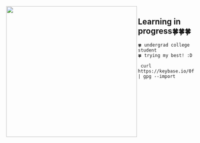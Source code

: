 <!-- <h1 align="left">connect with me!😳👋🏻</h1>  -->
<img src=https://c.tenor.com/cLZu-9wCoJQAAAAC/yotsubato.gif width='350' align="left"> 

## Learning in progress🍀🍀🍀


```🍀 undergrad college student```
<br>
```🍀 trying my best! :D ```
<br>
```
 curl https://keybase.io/0fractalx/pgp_keys.asc | gpg --import
```

<!-- <img src="https://c.tenor.com/2PkVFyE0PbEAAAAC/yotsubato-guruguru.gif" width='240'>  -->
<!-- <img align='right' src="https://i.pinimg.com/originals/91/b9/f9/91b9f980088e8a98b4060d362e962a74.gif" width='200' /> -->

